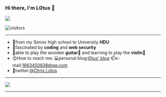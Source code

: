 ### Hi there, I'm L0tus 👋
<img src="https://readme-typing-svg.herokuapp.com/?lines=Hola!;Welcome%20to%20my%20Github!&font=Roboto" />  
  
![visitors](https://visitor-badge.glitch.me/badge?page_id=ChrisL0tus&left_color=green&right_color=red)

---
*    🏫from my Senior high school to University **HDU**  
*    💖fascinated  by **coding** and **web security**  
*    👦able to play the wooden **guitar🎸** and learning to play the **violin🎻**    
*    😊How to reach me: 💻personal blog:[l0tus' blog](https://l0tus.vip)   📫e-mail:1663450838@qq.com  
*    🧱twitter:[@Chris Lotus](https://twitter.com/Lotus_Chris_)
 
---
![](https://github-readme-stats.vercel.app/api?username=ChrisL0tus&show_icons=true&theme=dark&count_private=true)  


---
<!--
**ChrisL0tus/ChrisL0tus** is a ✨ _special_ ✨ repository because its `README.md` (this file) appears on your GitHub profile.

Here are some ideas to get you started:

- 🔭 I’m currently working on ...
- 🌱 I’m currently learning ...
- 👯 I’m looking to collaborate on ...
- 🤔 I’m looking for help with ...
- 💬 Ask me about ...
- 📫 How to reach me: ...
- 😄 Pronouns: ...
- ⚡ Fun fact: ...
-->
